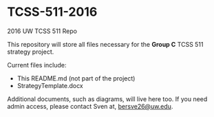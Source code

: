 # TCSS-511-2016
2016 UW TCSS 511 Repo

This repository will store all files necessary for the __Group C__ TCSS 511 strategy project.

Current files include:

* This README.md (not part of the project)
* StrategyTemplate.docx

Additional documents, such as diagrams, will live here too. If you need admin access, please contact Sven at, bersve26@uw.edu.
